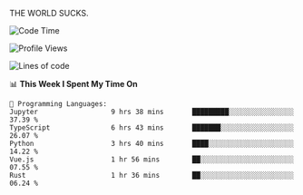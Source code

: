 THE WORLD SUCKS.

<!--START_SECTION:waka-->
![Code Time](http://img.shields.io/badge/Code%20Time-949%20hrs%2042%20mins-blue)

![Profile Views](http://img.shields.io/badge/Profile%20Views-0-blue)

![Lines of code](https://img.shields.io/badge/From%20Hello%20World%20I%27ve%20Written-1.5%20million%20lines%20of%20code-blue)

📊 **This Week I Spent My Time On** 

```text
💬 Programming Languages: 
Jupyter                  9 hrs 38 mins       █████████░░░░░░░░░░░░░░░░   37.39 % 
TypeScript               6 hrs 43 mins       ███████░░░░░░░░░░░░░░░░░░   26.07 % 
Python                   3 hrs 40 mins       ████░░░░░░░░░░░░░░░░░░░░░   14.22 % 
Vue.js                   1 hr 56 mins        ██░░░░░░░░░░░░░░░░░░░░░░░   07.55 % 
Rust                     1 hr 36 mins        ██░░░░░░░░░░░░░░░░░░░░░░░   06.24 % 
```


<!--END_SECTION:waka-->
